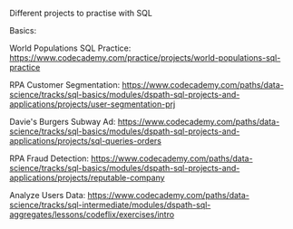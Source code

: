 Different projects to practise with SQL

Basics:

World Populations SQL Practice: https://www.codecademy.com/practice/projects/world-populations-sql-practice

RPA Customer Segmentation: https://www.codecademy.com/paths/data-science/tracks/sql-basics/modules/dspath-sql-projects-and-applications/projects/user-segmentation-prj

Davie's Burgers Subway Ad: https://www.codecademy.com/paths/data-science/tracks/sql-basics/modules/dspath-sql-projects-and-applications/projects/sql-queries-orders

RPA Fraud Detection: https://www.codecademy.com/paths/data-science/tracks/sql-basics/modules/dspath-sql-projects-and-applications/projects/reputable-company


Analyze Users Data: https://www.codecademy.com/paths/data-science/tracks/sql-intermediate/modules/dspath-sql-aggregates/lessons/codeflix/exercises/intro

